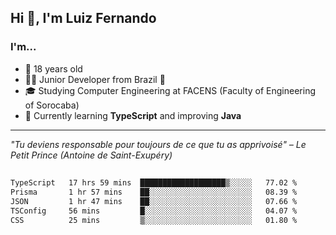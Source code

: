 <h2>Hi 👋, I'm Luiz Fernando</h2>

### I'm...
* 🤟 18 years old
* 👨‍💻 Junior Developer from Brazil 💚
* 🎓 Studying Computer Engineering at FACENS (Faculty of Engineering of Sorocaba)
* 🔭 Currently learning **TypeScript** and improving **Java**

---

_"Tu deviens responsable pour toujours de ce que tu as apprivoisé" – Le Petit Prince (Antoine de Saint-Exupéry)_

##

<!--START_SECTION:waka-->

```txt
TypeScript   17 hrs 59 mins  ███████████████████▒░░░░░   77.02 %
Prisma       1 hr 57 mins    ██░░░░░░░░░░░░░░░░░░░░░░░   08.39 %
JSON         1 hr 47 mins    ██░░░░░░░░░░░░░░░░░░░░░░░   07.66 %
TSConfig     56 mins         █░░░░░░░░░░░░░░░░░░░░░░░░   04.07 %
CSS          25 mins         ▒░░░░░░░░░░░░░░░░░░░░░░░░   01.80 %
```

<!--END_SECTION:waka-->
